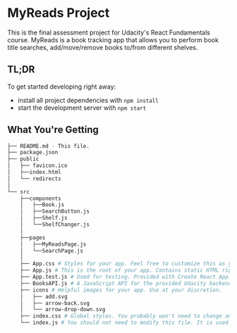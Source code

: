 # MyReads Project

This is the final assessment project for Udacity's React Fundamentals course.
MyReads is a book tracking app that allows you to perform book title searches, add/move/remove books to/from different shelves.

## TL;DR

To get started developing right away:

- install all project dependencies with `npm install`
- start the development server with `npm start`

## What You're Getting

```bash
├── README.md - This file.
├── package.json
├── public
│   ├── favicon.ico
│   ├──index.html
│   └── redirects
│
└── src
    ├──components
    │   ├──Book.js
    │   ├──SearchButton.js
    │   ├──Shelf.js
    │   └──ShelfChanger.js
    │
    ├──pages
    │   ├──MyReadsPage.js
    │   └──SearchPage.js
    │
    ├── App.css # Styles for your app. Feel free to customize this as you desire.
    ├── App.js # This is the root of your app. Contains static HTML right now.
    ├── App.test.js # Used for testing. Provided with Create React App. Testing is encouraged, but not required.
    ├── BooksAPI.js # A JavaScript API for the provided Udacity backend. Instructions for the methods are below.
    ├── icons # Helpful images for your app. Use at your discretion.
    │   ├── add.svg
    │   ├── arrow-back.svg
    │   └── arrow-drop-down.svg
    ├── index.css # Global styles. You probably won't need to change anything here.
    └── index.js # You should not need to modify this file. It is used for DOM rendering only.
```
